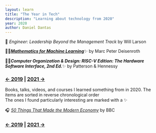 ```yaml
---
layout: learn
title: "The Year in Tech"
description: "Learning about technology from 2020"
year: 2020
author: Daniel Dantas
---
```


📕 *Engineer: Leadership Beyond the Management Track* by Will Larson <!-- 11/19/2024 -->

📕✨[***Mathematics for Machine Learning***](https://mml-book.github.io/)✨ by Marc Peter Deisenroth <!-- 9/8/2024 -->

📕✨***Computer Organization & Design: RISC-V Edition: The Hardware Software Interface, 2nd Ed.***✨ by Patterson & Hennessy <!-- 8/17/2024 -->



### [← 2019](/2019/12/31/learn-2019) | [2021 →](/2021/12/31/learn-2021)
Books, talks, videos, and courses I learned something from in 2020. The items are sorted in reverse chronological order\
The ones I found particularly interesting are marked with a ✨

🎧 _[50 Things That Made the Modern Economy](https://www.bbc.co.uk/programmes/p04b1g3c/episodes/downloads)_ by BBC

### [← 2019](/2019/12/31/learn-2019) | [2021 →](/2021/12/31/learn-2021)
